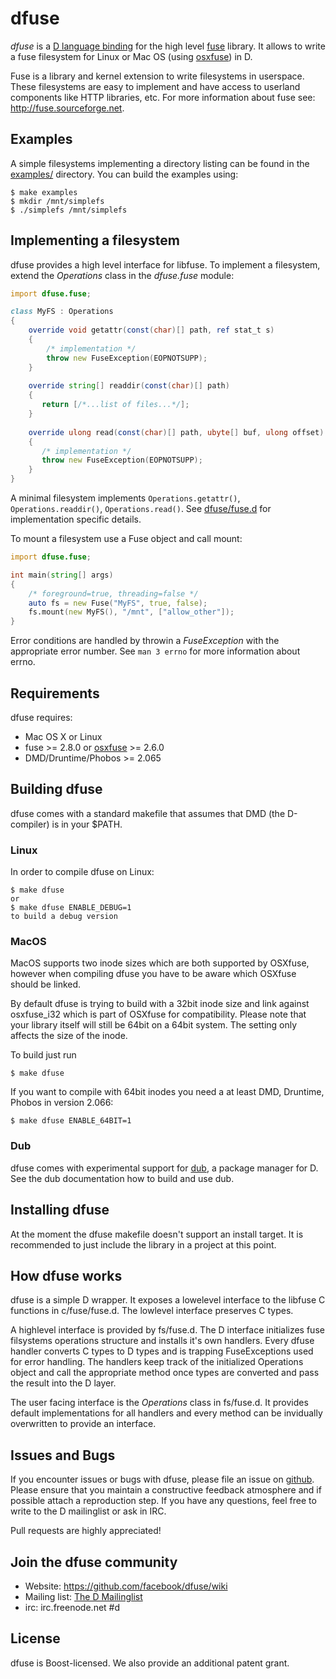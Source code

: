 # dfuse
*dfuse* is a [D language binding](http://dlang.org) for the high level
[fuse](http://fuse.sourceforge.net) library. It allows to write a fuse
filesystem for Linux or Mac OS (using [osxfuse](http://osxfuse.github.io)) in D.

Fuse is a library and kernel extension to write filesystems in userspace. These
filesystems are easy to implement and have access to userland components like
HTTP libraries, etc. For more information about fuse see: http://fuse.sourceforge.net.

## Examples
A simple filesystems implementing a directory listing can be found in the [examples/](https://github.com/facebook/dfuse/tree/master/example) directory.
You can build the examples using:
```Shell
$ make examples
$ mkdir /mnt/simplefs
$ ./simplefs /mnt/simplefs
```

## Implementing a filesystem
dfuse provides a high level interface for libfuse. To implement a filesystem, extend the *Operations* class in the *dfuse.fuse* module:
```D
import dfuse.fuse;

class MyFS : Operations
{
    override void getattr(const(char)[] path, ref stat_t s)
    {
        /* implementation */
        throw new FuseException(EOPNOTSUPP);
    }
    
    override string[] readdir(const(char)[] path)
    {
       return [/*...list of files...*/];
    }
    
    override ulong read(const(char)[] path, ubyte[] buf, ulong offset)
    {
       /* implementation */
       throw new FuseException(EOPNOTSUPP);
    }
}
```

A minimal filesystem implements `Operations.getattr()`, `Operations.readdir()`, `Operations.read()`. See [dfuse/fuse.d](https://github.com/facebook/dfuse/blob/master/source/dfuse/fuse.d) for implementation specific details.

To mount a filesystem use a Fuse object and call mount:
```D
import dfuse.fuse;

int main(string[] args)
{
    /* foreground=true, threading=false */
    auto fs = new Fuse("MyFS", true, false);
    fs.mount(new MyFS(), "/mnt", ["allow_other"]);
}
```

Error conditions are handled by throwin a *FuseException* with the appropriate error number. See `man 3 errno` for more information about errno.

## Requirements
dfuse requires:
* Mac OS X or Linux
* fuse >= 2.8.0 or [osxfuse](http://osxfuse.github.io/) >= 2.6.0
* DMD/Druntime/Phobos >= 2.065

## Building dfuse
dfuse comes with a standard makefile that assumes that DMD (the D-compiler) is
in your $PATH.

### Linux
In order to compile dfuse on Linux:
```Shell
$ make dfuse
or
$ make dfuse ENABLE_DEBUG=1
to build a debug version
```

### MacOS
MacOS supports two inode sizes which are both supported by OSXfuse, however when
compiling dfuse you have to be aware which OSXfuse should be linked.

By default dfuse is trying to build with a 32bit inode size and link against
osxfuse_i32 which is part of OSXfuse for compatibility. Please note that your
library itself will still be 64bit on a 64bit system. The setting only affects
the size of the inode.

To build just run
```Shell
$ make dfuse
```

If you want to compile with 64bit inodes you need a at least DMD, Druntime,
Phobos in version 2.066:
```Shell
$ make dfuse ENABLE_64BIT=1
```

### Dub
dfuse comes with experimental support for [dub](http://code.dlang.org/), a package manager for D. See the dub documentation how to build and use dub.

## Installing dfuse
At the moment the dfuse makefile doesn't support an install target. It is
recommended to just include the library in a project at this point.

## How dfuse works
dfuse is a simple D wrapper. It exposes a lowelevel interface to the libfuse C
functions in c/fuse/fuse.d. The lowlevel interface preserves C types.

A highlevel interface is provided by fs/fuse.d. The D interface initializes fuse filsystems operations structure and installs it's own handlers. Every dfuse handler converts C
types to D types and is trapping FuseExceptions used for error handling. The
handlers keep track of the initialized Operations object and call the
appropriate method once types are converted and pass the result into the D
layer.

The user facing interface is the *Operations* class in fs/fuse.d. It provides
default implementations for all handlers and every method can be invidually
overwritten to provide an interface.

## Issues and Bugs
If you encounter issues or bugs with dfuse, please file an issue on [github](https://github.com/facebook/dfuse/issues). Please ensure that you maintain a constructive feedback atmosphere and if possible attach a reproduction step. If you have any questions, feel free to write to the D mailinglist or ask in IRC.

Pull requests are highly appreciated!

## Join the dfuse community
* Website: https://github.com/facebook/dfuse/wiki
* Mailing list: [The D Mailinglist](http://lists.puremagic.com/cgi-bin/mailman/listinfo/digitalmars-d)
* irc: irc.freenode.net #d

## License
dfuse is Boost-licensed. We also provide an additional patent grant.

